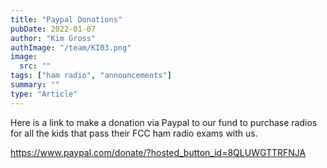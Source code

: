 ```yaml
---
title: "Paypal Donations"
pubDate: 2022-01-07
author: "Kim Gross"
authImage: "/team/KI03.png"
image:
  src: ""
tags: ["ham radio", "announcements"]
summary: ""
type: "Article"
---
```


Here is a link to make a donation via Paypal to our fund to purchase radios for all the kids that pass their FCC ham radio exams with us.

https://www.paypal.com/donate/?hosted_button_id=8QLUWGTTRFNJA
